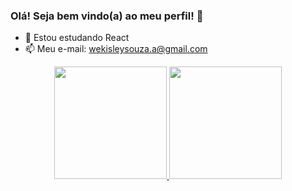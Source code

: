 ### Olá! Seja bem vindo(a) ao meu perfil! 👋

- 🌱 Estou estudando React
- 📫 Meu e-mail: wekisleysouza.a@gmail.com

<div align="center">
  <a href="https://github.com/WekisleySouza">
  <img height="180em" src="https://github-readme-stats.vercel.app/api?username=WekisleySouza&show_icons=true&theme=merko&include_all_commits=true&count_private=true"/>
  <img height="180em" src="https://github-readme-stats.vercel.app/api/top-langs/?username=WekisleySouza&layout=compact&langs_count=7&theme=merko"/>
</div>
